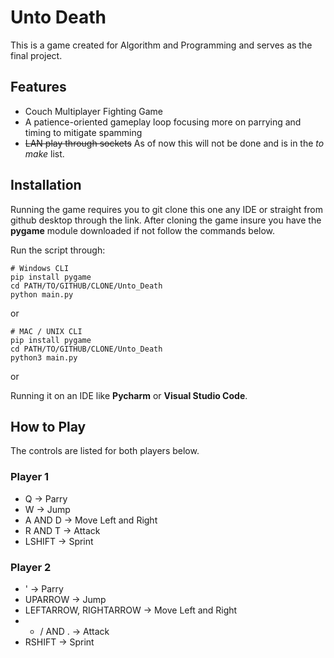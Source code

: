 # Unto Death
This is a game created for Algorithm and Programming and serves as the final project. 

## Features
- Couch Multiplayer Fighting Game
- A patience-oriented gameplay loop focusing more on parrying and timing to mitigate spamming
- ~~LAN play through sockets~~ As of now this will not be done and is in the *to make* list.

## Installation
Running the game requires you to git clone this one any IDE or straight from github desktop through the link. 
After cloning the game insure you have the **pygame** module downloaded  if not follow the commands below.

Run the script through:
```
# Windows CLI
pip install pygame
cd PATH/TO/GITHUB/CLONE/Unto_Death
python main.py
```
or
```
# MAC / UNIX CLI
pip install pygame
cd PATH/TO/GITHUB/CLONE/Unto_Death
python3 main.py
```
or

Running it on an IDE like __Pycharm__ or __Visual Studio Code__. 

## How to Play
The controls are listed for both players below.

### Player 1
- Q -> Parry
- W -> Jump
- A AND D -> Move Left and Right
- R AND T -> Attack
- LSHIFT -> Sprint

### Player 2
- ' -> Parry
- UPARROW -> Jump
- LEFTARROW, RIGHTARROW -> Move Left and Right
- - / AND . -> Attack
- RSHIFT -> Sprint


